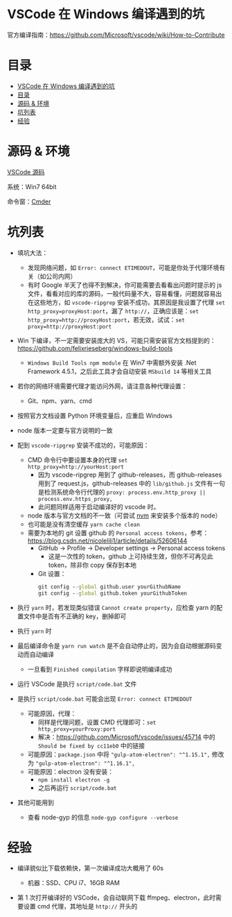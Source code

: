 # VSCode 在 Windows 编译遇到的坑

官方编译指南：https://github.com/Microsoft/vscode/wiki/How-to-Contribute

# 目录

<!--ts-->
   * [VSCode 在 Windows 编译遇到的坑](#vscode-在-windows-编译遇到的坑)
   * [目录](#目录)
   * [源码 &amp; 环境](#源码--环境)
   * [坑列表](#坑列表)
   * [经验](#经验)


<!--te-->

# 源码 & 环境

[VSCode 源码](https://github.com/Microsoft/vscode/commit/c05e57d91e50d53d487a9113c1553ca73311fa6c)

系统：Win7 64bit

命令窗：[Cmder](http://cmder.net/)

# 坑列表

- 填坑大法：

  - 发现网络问题，如 `Error: connect ETIMEDOUT`，可能是你处于代理环境有关（如公司内网）
  - 有时 Google 半天了也得不到解决，你可能需要去看看出问题时提示的 js 文件，看看对应的库的源码，一般代码量不大，容易看懂，问题就容易出在这些地方，如 `vscode-ripgrep` 安装不成功，其原因是我设置了代理 `set http_proxy=proxyHost:port`，漏了 `http://`，正确应该是：`set http_proxy=http://proxyHost:port`，若无效，试试：`set proxy=http://proxyHost:port`

- Win 下编译，不一定需要安装庞大的 VS，可能只需安装官方文档提到的：https://github.com/felixrieseberg/windows-build-tools

  - `Windows Build Tools npm module` 在 Win7 中需额外安装 .Net Framework 4.5.1，之后此工具才会自动安装 `MSbuild 14` 等相关工具

- 若你的网络环境需要代理才能访问外网，请注意各种代理设置：

  - Git、npm、yarn、cmd

- 按照官方文档设置 Python 环境变量后，应重启 Windows

- node 版本一定要与官方说明的一致

- 配到 `vscode-ripgrep` 安装不成功的，可能原因：

  - CMD 命令行中要设置本身的代理 `set http_proxy=http://yourHost:port`
    - 因为 vscode-ripgrep 用到了 github-releases，而 github-releases 用到了 request.js，github-releases 中的 `lib/github.js` 文件有一句是检测系统命令行代理的 `proxy: process.env.http_proxy || process.env.https_proxy,`
    - 此问题同样适用于启动编译好的 vscode 时。
  - node 版本与官方文档的不一致（可尝试 [nvm](https://github.com/creationix/nvm) 来安装多个版本的 node）
  - 也可能是没有清空缓存 `yarn cache clean`
  - 需要为本地的 git 设置 github 的 `Personal access tokens`，参考：https://blog.csdn.net/nicolelili1/article/details/52606144
    - GitHub -> Profile -> Developer settings -> Personal access tokens
      - 这是一次性的 token，github 上可持续生效，但你不可再见此 token，除非你 copy 保存到本地
    - Git 设置：
      ```cmd
      git config --global github.user yourGithubName
      git config --global github.token yourGithubToken
      ```

- 执行 `yarn` 时，若发现类似错误 `Cannot create property`，应检查 yarn 的配置文件中是否有不正确的 key，删掉即可

- 执行 `yarn` 时

- 最后编译命令是 `yarn run watch` 是不会自动停止的，因为会自动根据源码变动而自动编译

  - 一旦看到 `Finished compilation` 字样即说明编译成功

- 运行 VSCode 是执行 `script/code.bat` 文件

- 是执行 `script/code.bat` 可能会出现 `Error: connect ETIMEDOUT`

  - 可能原因，代理：
    - 同样是代理问题，设置 CMD 代理即可：`set http_proxy=yourProxy:port`
    - 解决：https://github.com/Microsoft/vscode/issues/45714 中的 `Should be fixed by cc11eb0` 中的链接
  - 可能原因：`package.json` 中将 `"gulp-atom-electron": "^1.15.1",` 修改为 `"gulp-atom-electron": "^1.16.1",`
  - 可能原因：electron 没有安装：
    - `npm install electron -g`
    - 之后再运行 `script/code.bat`

- 其他可能用到
  - 查看 node-gyp 的信息 `node-gyp configure --verbose`

# 经验

- 编译貌似比下载依赖快，第一次编译成功大概用了 60s

  - 机器：SSD、CPU i7、16GB RAM

- 第 1 次打开编译好的 VSCode，会自动联网下载 ffmpeg、electron，此时需要设置 cmd 代理，其地址是 `http://` 开头的
